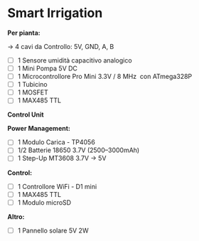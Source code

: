 # Smart Irrigation
**Per pianta:**

→ 4 cavi da Controllo: 5V, GND, A, B

- [ ]  1 Sensore umidità capacitivo analogico
- [ ]  1 Mini Pompa 5V DC
- [ ]  1 Microcontrollore Pro Mini 3.3V / 8 MHz
 con ATmega328P
- [ ]  1 Tubicino
- [ ]  1 MOSFET
- [ ]  1 MAX485 TTL

**Control Unit**

**Power Management:**

- [ ]  1 Modulo Carica - TP4056
- [ ]  1/2 Batterie 18650  3.7V (2500–3000mAh)
- [ ]  1 Step-Up MT3608 3.7V → 5V

**Control:**

- [ ]  1 Controllore WiFi - D1 mini
- [ ]  1 MAX485 TTL
- [ ]  1 Modulo microSD

**Altro:**

- [ ]  1 Pannello solare 5V 2W
